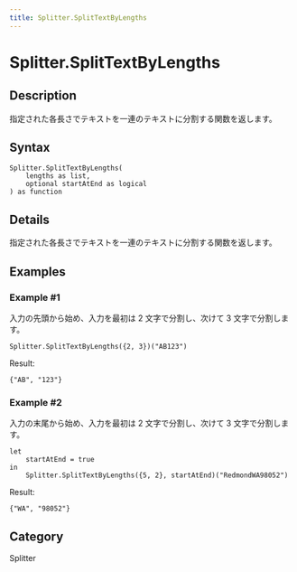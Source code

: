 ```yaml
---
title: Splitter.SplitTextByLengths
---
```


# Splitter.SplitTextByLengths


## Description

指定された各長さでテキストを一連のテキストに分割する関数を返します。


## Syntax

```powerquery
Splitter.SplitTextByLengths(
    lengths as list,
    optional startAtEnd as logical
) as function
```


## Details

指定された各長さでテキストを一連のテキストに分割する関数を返します。


## Examples

### Example #1 
入力の先頭から始め、入力を最初は 2 文字で分割し、次けて 3 文字で分割します。
```powerquery
Splitter.SplitTextByLengths({2, 3})("AB123")
```

Result: 
```powerquery
{"AB", "123"}
```


### Example #2 
入力の末尾から始め、入力を最初は 2 文字で分割し、次けて 3 文字で分割します。
```powerquery
let
    startAtEnd = true
in
    Splitter.SplitTextByLengths({5, 2}, startAtEnd)("RedmondWA98052")
```

Result: 
```powerquery
{"WA", "98052"}
```




## Category
Splitter
